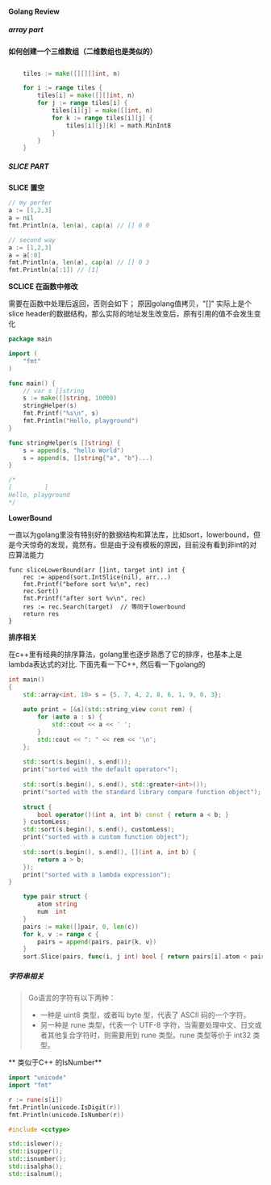 #### Golang Review



##### array part

**如何创建一个三维数组（二维数组也是类似的）**

```go

	tiles := make([][][]int, n)

	for i := range tiles {
		tiles[i] = make([][]int, n)
		for j := range tiles[i] {
			tiles[i][j] = make([]int, n)
			for k := range tiles[i][j] {
				tiles[i][j][k] = math.MinInt8
			}
		}
	}
```



##### SLICE PART

**SLICE 置空**

```go
// my perfer
a := [1,2,3]
a = nil
fmt.Println(a, len(a), cap(a) // [] 0 0

// second way
a := [1,2,3]
a = a[:0]
fmt.Println(a, len(a), cap(a) // [] 0 3
fmt.Println(a[:1]) // [1]
```

**SCLICE 在函数中修改**

需要在函数中处理后返回，否则会如下； 原因golang值拷贝，"[]" 实际上是个slice header的数据结构，那么实际的地址发生改变后，原有引用的值不会发生变化

```go
package main

import (
	"fmt"
)

func main() {
	// var s []string
	s := make([]string, 10000)
	stringHelper(s)
	fmt.Printf("%s\n", s)
	fmt.Println("Hello, playground")
}

func stringHelper(s []string) {
	s = append(s, "hello World")
	s = append(s, []string{"a", "b"}...)
}

/*
[         ]
Hello, playground
*/
```

**LowerBound**

一直以为golang里没有特别好的数据结构和算法库，比如sort，lowerbound，但是今天惊奇的发现，竟然有。但是由于没有模板的原因，目前没有看到非int的对应算法能力

```golang
func sliceLowerBound(arr []int, target int) int {
	rec := append(sort.IntSlice(nil), arr...)
	fmt.Printf("before sort %v\n", rec)
	rec.Sort()
	fmt.Printf("after sort %v\n", rec)
	res := rec.Search(target)  // 等同于lowerbound                                                                                                                                                                                                 
	return res
}
```



**排序相关**

在c++里有经典的排序算法，golang里也逐步熟悉了它的排序，也基本上是lambda表达式的对比.  下面先看一下C++, 然后看一下golang的

```c++
int main()
{
    std::array<int, 10> s = {5, 7, 4, 2, 8, 6, 1, 9, 0, 3};
 
    auto print = [&s](std::string_view const rem) {
        for (auto a : s) {
            std::cout << a << ' ';
        }
        std::cout << ": " << rem << '\n';
    };
 
    std::sort(s.begin(), s.end());
    print("sorted with the default operator<");
 
    std::sort(s.begin(), s.end(), std::greater<int>());
    print("sorted with the standard library compare function object");
 
    struct {
        bool operator()(int a, int b) const { return a < b; }
    } customLess;
    std::sort(s.begin(), s.end(), customLess);
    print("sorted with a custom function object");
 
    std::sort(s.begin(), s.end(), [](int a, int b) {
        return a > b;
    });
    print("sorted with a lambda expression");
}
```

```go
	type pair struct {
		atom string
		num  int
	}
	pairs := make([]pair, 0, len(c))
	for k, v := range c {
		pairs = append(pairs, pair{k, v})
	}
	sort.Slice(pairs, func(i, j int) bool { return pairs[i].atom < pairs[j].atom })
```





##### 字符串相关



>Go语言的字符有以下两种：
>
>- 一种是 uint8 类型，或者叫 byte 型，代表了 ASCII 码的一个字符。
>- 另一种是 rune 类型，代表一个 UTF-8 字符，当需要处理中文、日文或者其他复合字符时，则需要用到 rune 类型。rune 类型等价于 int32 类型。

** 类似于C++ 的IsNumber**

```go
import "unicode"
import "fmt"

r := rune(s[i])
fmt.Println(unicode.IsDigit(r))
fmt.Println(unicode.IsNumber(r))
```

```c++
#include <cctype>

std::islower();
std::isupper();
std::isnumber();
std::isalpha();
std::isalnum();
```

